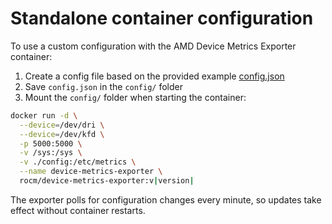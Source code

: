 # Standalone container configuration

To use a custom configuration with the AMD Device Metrics Exporter container:

1. Create a config file based on the provided example [config.json](https://raw.githubusercontent.com/ROCm/device-metrics-exporter/refs/heads/main/example/config.json)
2. Save `config.json` in the `config/` folder
3. Mount the `config/` folder when starting the container:

```bash
docker run -d \
  --device=/dev/dri \
  --device=/dev/kfd \
  -p 5000:5000 \
  -v /sys:/sys \
  -v ./config:/etc/metrics \
  --name device-metrics-exporter \
  rocm/device-metrics-exporter:v|version|
```

The exporter polls for configuration changes every minute, so updates take effect without container restarts.
